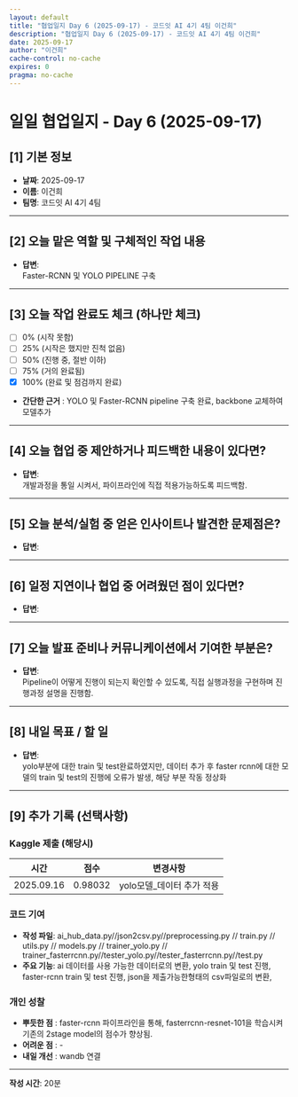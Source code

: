 ```yaml
---
layout: default
title: "협업일지 Day 6 (2025-09-17) - 코드잇 AI 4기 4팀 이건희"
description: "협업일지 Day 6 (2025-09-17) - 코드잇 AI 4기 4팀 이건희"
date: 2025-09-17
author: "이건희"
cache-control: no-cache
expires: 0
pragma: no-cache
---
```



# 일일 협업일지 - Day 6 (2025-09-17)

## [1] 기본 정보
- **날짜**: 2025-09-17
- **이름**: 이건희
- **팀명**: 코드잇 AI 4기 4팀

---

## [2] 오늘 맡은 역할 및 구체적인 작업 내용
- **답변**:  
Faster-RCNN 및 YOLO PIPELINE 구축


---

## [3] 오늘 작업 완료도 체크 (하나만 체크)
- [ ] 0% (시작 못함)
- [ ] 25% (시작은 했지만 진척 없음)  
- [ ] 50% (진행 중, 절반 이하)
- [ ] 75% (거의 완료됨)
- [x] 100% (완료 및 점검까지 완료)<br>

- **간단한 근거** : YOLO 및 Faster-RCNN pipeline 구축 완료, backbone 교체하여 모델추가

---

## [4] 오늘 협업 중 제안하거나 피드백한 내용이 있다면?
- **답변**:  
개발과정을 통일 시켜서, 파이프라인에 직접 적용가능하도록 피드백함.
---

## [5] 오늘 분석/실험 중 얻은 인사이트나 발견한 문제점은?
- **답변**:  


---

## [6] 일정 지연이나 협업 중 어려웠던 점이 있다면?
- **답변**:  


---

## [7] 오늘 발표 준비나 커뮤니케이션에서 기여한 부분은?
- **답변**:  
Pipeline이 어떻게 진행이 되는지 확인할 수 있도록, 직접 실행과정을 구현하며 진행과정 설명을 진행함.
---

## [8] 내일 목표 / 할 일
- **답변**:  
yolo부분에 대한 train 및 test완료하였지만, 데이터 추가 후 faster rcnn에 대한 모델의 train 및 test의 진행에 오류가 발생, 해당 부분 작동 정상화


---

## [9] 추가 기록 (선택사항)

### Kaggle 제출 (해당시)
| 시간         | 점수      | 변경사항             |
|------------|---------|------------------|
| 2025.09.16 | 0.98032 | yolo모델_데이터 추가 적용 |

### 코드 기여
- **작성 파일**: ai_hub_data.py//json2csv.py//preprocessing.py // train.py // utils.py // models.py // trainer_yolo.py // trainer_fasterrcnn.py//tester_yolo.py//tester_fasterrcnn.py//test.py
- **주요 기능**: ai 데이터를 사용 가능한 데이터로의 변환, yolo train 및 test 진행, faster-rcnn train 및 test 진행, json을 제출가능한형태의 csv파일로의 변환,

### 개인 성찰
- **뿌듯한 점** : faster-rcnn 파이프라인을 통해, fasterrcnn-resnet-101을 학습시켜 기존의 2stage model의 점수가 향상됨. 
- **어려운 점** : - 
- **내일 개선** : wandb 연결

---

**작성 시간**: 20분
